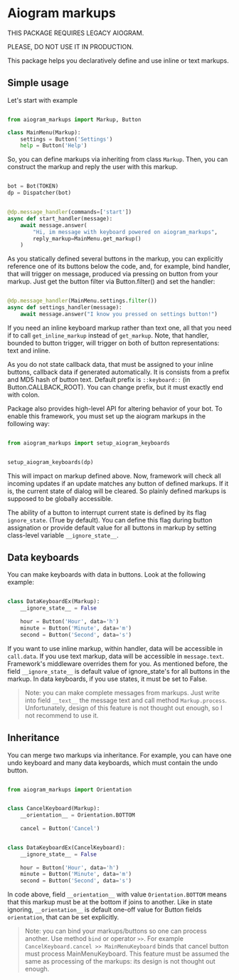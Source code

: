 Aiogram markups
===============

THIS PACKAGE REQUIRES LEGACY AIOGRAM.

PLEASE, DO NOT USE IT IN PRODUCTION.

This package helps you declaratively define and use inline or text markups.


Simple usage
------------

Let's start with example

```python

from aiogram_markups import Markup, Button

class MainMenu(Markup):
    settings = Button('Settings')
    help = Button('Help')

```

So, you can define markups via inheriting
from class `Markup`.  Then, you can
construct the markup and reply the user 
with this markup.


```python

bot = Bot(TOKEN)
dp = Dispatcher(bot)


@dp.message_handler(commands=['start'])
async def start_handler(message):
    await message.answer(
        "Hi, im message with keyboard powered on aiogram_markups",
        reply_markup=MainMenu.get_markup()
    )
```

As you statically defined several buttons in the markup, you
can explicitly reference one of its buttons below the code,
and, for example, bind handler, that will trigger on message,
produced via pressing on button from your markup.  Just get
the button filter via Button.filter() and set the handler:


```python

@dp.message_handler(MainMenu.settings.filter())
async def settings_handler(message):
    await message.answer("I know you pressed on settings button!")


```

If you need an inline keyboard markup rather 
than text one, all that you need if to call
`get_inline_markup` instead of `get_markup`.
Note, that handler, bounded to button trigger,
will trigger on both of button representations:
text and inline.

As you do not state callback data, that
must be assigned to your inline buttons, 
callback data if generated automatically. It
is consists from a prefix and MD5 hash of 
button text. Default prefix is `::keyboard::`
(in Button.CALLBACK_ROOT). You can change prefix, but
it must exactly end with colon. 

Package also provides high-level API for altering
behavior of your bot.  To enable this framework,
you must set up the aiogram markups in the following way:

```python

from aiogram_markups import setup_aiogram_keyboards


setup_aiogram_keyboards(dp)

```

This will impact on markup defined above.  Now,
framework will check all incoming updates
if an update matches any button of defined markups.
If it is, the current state of dialog will 
be cleared.  So plainly defined markups is 
supposed to be globally accessible.

The ability of a button to interrupt current
state is defined by its flag `ignore_state`.
(True by default).  You can define this flag during
button assignation or provide default value for 
all buttons in markup by setting class-level variable
`__ignore_state__`.


Data keyboards
--------------

You can make keyboards with data in buttons.
Look at the following example:

```python

class DataKeyboardEx(Markup):
    __ignore_state__ = False
    
    hour = Button('Hour', data='h')
    minute = Button('Minute', data='m')
    second = Button('Second', data='s')

```

If you want to use inline markup, within handler,
data will be accessible in `call.data`. If you use 
text markup, data will be accessible in `message.text`.
Framework's middleware overrides them for you.
As mentioned before, the field `__ignore_state__` is
default value of ignore_state's for all buttons in the
markup. In data keyboards, if you use states, it must be 
set to False.

> Note: you can make complete messages from markups.
> Just write into field `__text__` the message text and
> call method `Markup.process`.  Unfortunately, design 
> of this feature is not thought out enough, so I not
> recommend to use it.


Inheritance
-----------

You can merge two markups via inheritance. For example,
you can have one undo keyboard and many data keyboards,
which must contain the undo button.

```python

from aiogram_markups import Orientation


class CancelKeyboard(Markup):
    __orientation__ = Orientation.BOTTOM
    
    cancel = Button('Cancel')


class DataKeyboardEx(CancelKeyboard):
    __ignore_state__ = False
    
    hour = Button('Hour', data='h')
    minute = Button('Minute', data='m')
    second = Button('Second', data='s')

```

In code above, field `__orientation__` with value
`Orientation.BOTTOM` means that this markup must be
at the bottom if joins to another. Like in state ignoring,
`__orientation__` is default one-off value for Button
fields `orientation`, that can be set explicitly.

> Note: you can bind your markups/buttons so
> one can process another.  Use method `bind`
> or operator `>>`. For example 
> `CancelKeyboard.cancel >> MainMenuKeyboard` binds 
> that cancel button must process MainMenuKeyboard.
> This feature must be assumed the same as 
> processing of the markups: its design 
> is not thought out enough.
